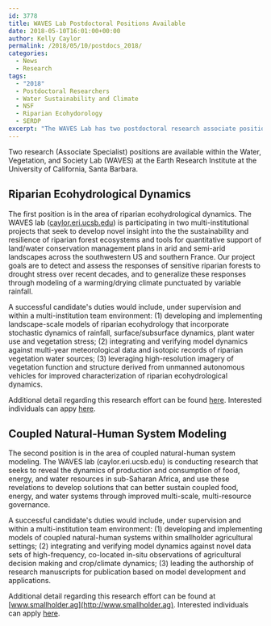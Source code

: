 ```yaml
---
id: 3778
title: WAVES Lab Postdoctoral Positions Available
date: 2018-05-10T16:01:00+00:00
author: Kelly Caylor 
permalink: /2018/05/10/postdocs_2018/
categories:
  - News
  - Research
tags:
  - "2018"
  - Postdoctoral Researchers
  - Water Sustainability and Climate
  - NSF
  - Riparian Ecohydorology
  - SERDP
excerpt: "The WAVES Lab has two postdoctoral research associate positions available starting in the fall of 2018."
---
```


Two research (Associate Specialist) positions are available within the Water, Vegetation, and Society Lab (WAVES) at the Earth Research Institute at the University of California, Santa Barbara.

## Riparian Ecohydrological Dynamics

The first position is in the area of riparian ecohydrological dynamics. The WAVES lab ([caylor.eri.ucsb.edu](http://caylor.eri.ucsb.edu)) is participating in two multi-institutional projects that seek to develop novel insight into the the sustainability and resilience of riparian forest ecosystems and tools for quantitative support of land/water conservation management plans in arid and semi-arid landscapes across the southwestern US and southern France. Our project goals are to detect and assess the responses of sensitive riparian forests to drought stress over recent decades, and to generalize these responses through modeling of a warming/drying climate punctuated by variable rainfall. 

A successful candidate's duties would include, under supervision and within a multi-institution team environment: (1) developing and implementing landscape-scale models of riparian ecohydrology that incorporate stochastic dynamics of rainfall, surface/subsurface dynamics, plant water use and vegetation stress; (2) integrating and verifying model dynamics against multi-year meteorological data and isotopic records of riparian vegetation water sources; (3) leveraging high-resolution imagery of vegetation function and structure derived from unmanned autonomous vehicles for improved characterization of riparian ecohydrological dynamics.

Additional detail regarding this research effort can be found [here](http://caylor.eri.ucsb.edu/2018/01/28/riparian-ecohydrology-awards/). Interested individuals can appy [here](https://recruit.ap.ucsb.edu/apply/JPF01253).

## Coupled Natural-Human System Modeling

The second position is in the area of coupled natural-human system modeling. The WAVES lab (caylor.eri.ucsb.edu) is conducting research that seeks to reveal the dynamics of production and consumption of food, energy, and water resources in sub-Saharan Africa, and use these revelations to develop solutions that can better sustain coupled food, energy, and water systems through improved multi-scale, multi-resource governance. 

A successful candidate's duties would include, under supervision and within a multi-institution team environment: (1) developing and implementing models of coupled natural-human systems within smallholder agricultural settings; (2) integrating and verifying model dynamics against novel data sets of high-frequency, co-located in-situ observations of agricultural decision making and crop/climate dynamics; (3) leading the authorship of research manuscripts for publication based on model development and applications.

Additional detail regarding this research effort can be found at [www.smallholder.ag](http://www.smallholder.ag). Interested individuals can apply [here](https://recruit.ap.ucsb.edu/apply/JPF01252).
